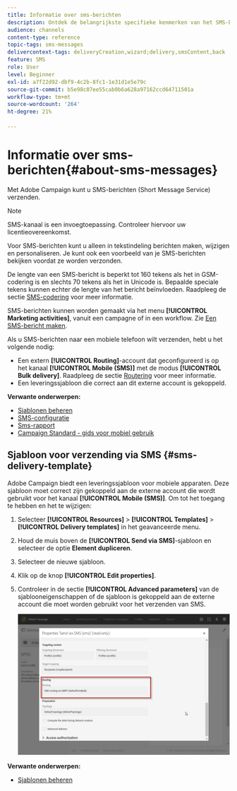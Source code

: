 ```yaml
---
title: Informatie over sms-berichten
description: Ontdek de belangrijkste specifieke kenmerken van het SMS-kanaal in Adobe Campaign.
audience: channels
content-type: reference
topic-tags: sms-messages
delivercontext-tags: deliveryCreation,wizard;delivery,smsContent,back
feature: SMS
role: User
level: Beginner
exl-id: a7f22d92-dbf9-4c2b-8fc1-1e31d1e5e79c
source-git-commit: b5e98c07ee55cab0b6a628a97162ccd64711501a
workflow-type: tm+mt
source-wordcount: '264'
ht-degree: 21%

---
```


# Informatie over sms-berichten{#about-sms-messages}

Met Adobe Campaign kunt u SMS-berichten (Short Message Service) verzenden.

>[!NOTE]
>
>SMS-kanaal is een invoegtoepassing. Controleer hiervoor uw licentieovereenkomst.

Voor SMS-berichten kunt u alleen in tekstindeling berichten maken, wijzigen en personaliseren. Je kunt ook een voorbeeld van je SMS-berichten bekijken voordat ze worden verzonden.

De lengte van een SMS-bericht is beperkt tot 160 tekens als het in GSM-codering is en slechts 70 tekens als het in Unicode is. Bepaalde speciale tekens kunnen echter de lengte van het bericht beïnvloeden. Raadpleeg de sectie [SMS-codering](../../administration/using/configuring-sms-channel.md#sms-encoding--length-and-transliteration) voor meer informatie.

SMS-berichten kunnen worden gemaakt via het menu **[!UICONTROL Marketing activities]**, vanuit een campagne of in een workflow. Zie [Een SMS-bericht maken](../../channels/using/creating-an-sms-message.md).

Als u SMS-berichten naar een mobiele telefoon wilt verzenden, hebt u het volgende nodig:

* Een extern **[!UICONTROL Routing]**-account dat geconfigureerd is op het kanaal **[!UICONTROL Mobile (SMS)]** met de modus **[!UICONTROL Bulk delivery]**. Raadpleeg de sectie [Routering](../../administration/using/configuring-sms-channel.md#defining-an-sms-routing) voor meer informatie.
* Een leveringssjabloon die correct aan dit externe account is gekoppeld.

**Verwante onderwerpen:**

* [Sjablonen beheren](../../start/using/marketing-activity-templates.md)
* [SMS-configuratie](../../administration/using/configuring-sms-channel.md#defining-an-sms-routing)
* [Sms-rapport](../../reporting/using/sms-report.md)
* [Campaign Standard - gids voor mobiel gebruik](../../channels/using/get-started-communication-channels.md)

## Sjabloon voor verzending via SMS {#sms-delivery-template}

Adobe Campaign biedt een leveringssjabloon voor mobiele apparaten. Deze sjabloon moet correct zijn gekoppeld aan de externe account die wordt gebruikt voor het kanaal **[!UICONTROL Mobile (SMS)]**. Om tot het toegang te hebben en het te wijzigen:

1. Selecteer **[!UICONTROL Resources]** > **[!UICONTROL Templates]** > **[!UICONTROL Delivery templates]** in het geavanceerde menu.
1. Houd de muis boven de **[!UICONTROL Send via SMS]**-sjabloon en selecteer de optie **Element dupliceren**.
1. Selecteer de nieuwe sjabloon.
1. Klik op de knop **[!UICONTROL Edit properties]**.
1. Controleer in de sectie **[!UICONTROL Advanced parameters]** van de sjablooneigenschappen of de sjabloon is gekoppeld aan de externe account die moet worden gebruikt voor het verzenden van SMS.

   ![](assets/sms_template.png)

**Verwante onderwerpen:**

* [Sjablonen beheren](../../start/using/marketing-activity-templates.md)
